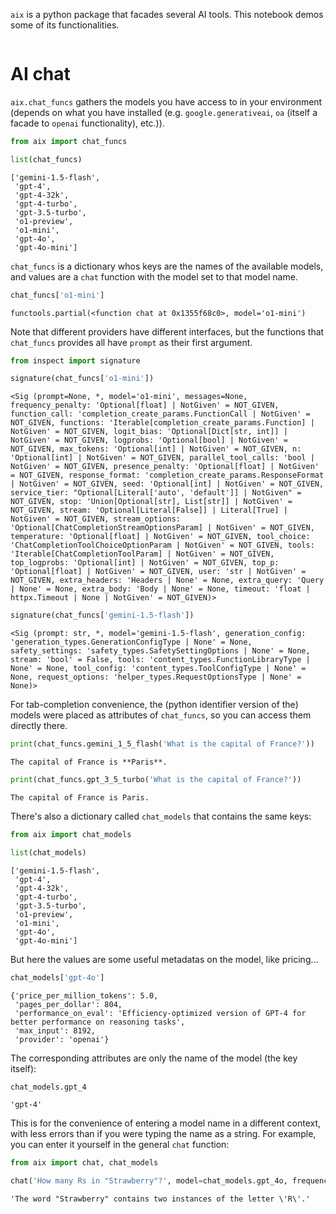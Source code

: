 `aix` is a python package that facades several AI tools. 
This notebook demos some of its functionalities.


```python

```

# AI chat

`aix.chat_funcs` gathers the models you have access to in your environment 
(depends on what you have installed (e.g. `google.generativeai`, `oa` (itself a facade to `openai` functionality), etc.)).


```python
from aix import chat_funcs

list(chat_funcs)
```




    ['gemini-1.5-flash',
     'gpt-4',
     'gpt-4-32k',
     'gpt-4-turbo',
     'gpt-3.5-turbo',
     'o1-preview',
     'o1-mini',
     'gpt-4o',
     'gpt-4o-mini']



`chat_funcs` is a dictionary whos keys are the names of the available models, and 
values are a `chat` function with the model set to that model name. 


```python
chat_funcs['o1-mini']
```




    functools.partial(<function chat at 0x1355f68c0>, model='o1-mini')



Note that different providers have different interfaces, but the functions that 
`chat_funcs` provides all have `prompt` as their first argument. 


```python
from inspect import signature

signature(chat_funcs['o1-mini'])
```




    <Sig (prompt=None, *, model='o1-mini', messages=None, frequency_penalty: 'Optional[float] | NotGiven' = NOT_GIVEN, function_call: 'completion_create_params.FunctionCall | NotGiven' = NOT_GIVEN, functions: 'Iterable[completion_create_params.Function] | NotGiven' = NOT_GIVEN, logit_bias: 'Optional[Dict[str, int]] | NotGiven' = NOT_GIVEN, logprobs: 'Optional[bool] | NotGiven' = NOT_GIVEN, max_tokens: 'Optional[int] | NotGiven' = NOT_GIVEN, n: 'Optional[int] | NotGiven' = NOT_GIVEN, parallel_tool_calls: 'bool | NotGiven' = NOT_GIVEN, presence_penalty: 'Optional[float] | NotGiven' = NOT_GIVEN, response_format: 'completion_create_params.ResponseFormat | NotGiven' = NOT_GIVEN, seed: 'Optional[int] | NotGiven' = NOT_GIVEN, service_tier: "Optional[Literal['auto', 'default']] | NotGiven" = NOT_GIVEN, stop: 'Union[Optional[str], List[str]] | NotGiven' = NOT_GIVEN, stream: 'Optional[Literal[False]] | Literal[True] | NotGiven' = NOT_GIVEN, stream_options: 'Optional[ChatCompletionStreamOptionsParam] | NotGiven' = NOT_GIVEN, temperature: 'Optional[float] | NotGiven' = NOT_GIVEN, tool_choice: 'ChatCompletionToolChoiceOptionParam | NotGiven' = NOT_GIVEN, tools: 'Iterable[ChatCompletionToolParam] | NotGiven' = NOT_GIVEN, top_logprobs: 'Optional[int] | NotGiven' = NOT_GIVEN, top_p: 'Optional[float] | NotGiven' = NOT_GIVEN, user: 'str | NotGiven' = NOT_GIVEN, extra_headers: 'Headers | None' = None, extra_query: 'Query | None' = None, extra_body: 'Body | None' = None, timeout: 'float | httpx.Timeout | None | NotGiven' = NOT_GIVEN)>




```python
signature(chat_funcs['gemini-1.5-flash'])
```




    <Sig (prompt: str, *, model='gemini-1.5-flash', generation_config: 'generation_types.GenerationConfigType | None' = None, safety_settings: 'safety_types.SafetySettingOptions | None' = None, stream: 'bool' = False, tools: 'content_types.FunctionLibraryType | None' = None, tool_config: 'content_types.ToolConfigType | None' = None, request_options: 'helper_types.RequestOptionsType | None' = None)>



For tab-completion convenience, the (python identifier version of the) models 
were placed as attributes of `chat_funcs`, so you can access them directly there.


```python
print(chat_funcs.gemini_1_5_flash('What is the capital of France?'))
```

    The capital of France is **Paris**. 
    



```python
print(chat_funcs.gpt_3_5_turbo('What is the capital of France?'))
```

    The capital of France is Paris.


There's also a dictionary called `chat_models` that contains the same keys:


```python
from aix import chat_models

list(chat_models)
```




    ['gemini-1.5-flash',
     'gpt-4',
     'gpt-4-32k',
     'gpt-4-turbo',
     'gpt-3.5-turbo',
     'o1-preview',
     'o1-mini',
     'gpt-4o',
     'gpt-4o-mini']



But here the values are some useful metadatas on the model, like pricing...


```python
chat_models['gpt-4o']
```




    {'price_per_million_tokens': 5.0,
     'pages_per_dollar': 804,
     'performance_on_eval': 'Efficiency-optimized version of GPT-4 for better performance on reasoning tasks',
     'max_input': 8192,
     'provider': 'openai'}



The corresponding attributes are only the name of the model (the key itself):


```python
chat_models.gpt_4
```




    'gpt-4'



This is for the convenience of entering a model name in a different context, with 
less errors than if you were typing the name as a string. 
For example, you can enter it yourself in the general `chat` function:


```python
from aix import chat, chat_models

chat('How many Rs in "Strawberry"?', model=chat_models.gpt_4o, frequency_penalty=0.5)  
```




    'The word "Strawberry" contains two instances of the letter \'R\'.'




```python

```


```python

```
